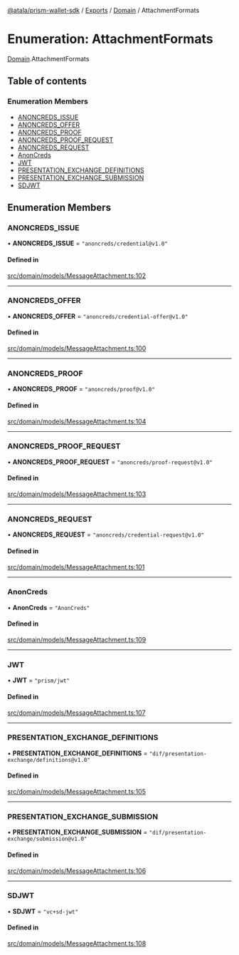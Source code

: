 [@atala/prism-wallet-sdk](../README.md) / [Exports](../modules.md) / [Domain](../modules/Domain.md) / AttachmentFormats

# Enumeration: AttachmentFormats

[Domain](../modules/Domain.md).AttachmentFormats

## Table of contents

### Enumeration Members

- [ANONCREDS\_ISSUE](Domain.AttachmentFormats.md#anoncreds_issue)
- [ANONCREDS\_OFFER](Domain.AttachmentFormats.md#anoncreds_offer)
- [ANONCREDS\_PROOF](Domain.AttachmentFormats.md#anoncreds_proof)
- [ANONCREDS\_PROOF\_REQUEST](Domain.AttachmentFormats.md#anoncreds_proof_request)
- [ANONCREDS\_REQUEST](Domain.AttachmentFormats.md#anoncreds_request)
- [AnonCreds](Domain.AttachmentFormats.md#anoncreds)
- [JWT](Domain.AttachmentFormats.md#jwt)
- [PRESENTATION\_EXCHANGE\_DEFINITIONS](Domain.AttachmentFormats.md#presentation_exchange_definitions)
- [PRESENTATION\_EXCHANGE\_SUBMISSION](Domain.AttachmentFormats.md#presentation_exchange_submission)
- [SDJWT](Domain.AttachmentFormats.md#sdjwt)

## Enumeration Members

### ANONCREDS\_ISSUE

• **ANONCREDS\_ISSUE** = ``"anoncreds/credential@v1.0"``

#### Defined in

[src/domain/models/MessageAttachment.ts:102](https://github.com/hyperledger/identus-edge-agent-sdk-ts/blob/7b4542fdfe44dc06a6c4ef341cf3335e29422147/src/domain/models/MessageAttachment.ts#L102)

___

### ANONCREDS\_OFFER

• **ANONCREDS\_OFFER** = ``"anoncreds/credential-offer@v1.0"``

#### Defined in

[src/domain/models/MessageAttachment.ts:100](https://github.com/hyperledger/identus-edge-agent-sdk-ts/blob/7b4542fdfe44dc06a6c4ef341cf3335e29422147/src/domain/models/MessageAttachment.ts#L100)

___

### ANONCREDS\_PROOF

• **ANONCREDS\_PROOF** = ``"anoncreds/proof@v1.0"``

#### Defined in

[src/domain/models/MessageAttachment.ts:104](https://github.com/hyperledger/identus-edge-agent-sdk-ts/blob/7b4542fdfe44dc06a6c4ef341cf3335e29422147/src/domain/models/MessageAttachment.ts#L104)

___

### ANONCREDS\_PROOF\_REQUEST

• **ANONCREDS\_PROOF\_REQUEST** = ``"anoncreds/proof-request@v1.0"``

#### Defined in

[src/domain/models/MessageAttachment.ts:103](https://github.com/hyperledger/identus-edge-agent-sdk-ts/blob/7b4542fdfe44dc06a6c4ef341cf3335e29422147/src/domain/models/MessageAttachment.ts#L103)

___

### ANONCREDS\_REQUEST

• **ANONCREDS\_REQUEST** = ``"anoncreds/credential-request@v1.0"``

#### Defined in

[src/domain/models/MessageAttachment.ts:101](https://github.com/hyperledger/identus-edge-agent-sdk-ts/blob/7b4542fdfe44dc06a6c4ef341cf3335e29422147/src/domain/models/MessageAttachment.ts#L101)

___

### AnonCreds

• **AnonCreds** = ``"AnonCreds"``

#### Defined in

[src/domain/models/MessageAttachment.ts:109](https://github.com/hyperledger/identus-edge-agent-sdk-ts/blob/7b4542fdfe44dc06a6c4ef341cf3335e29422147/src/domain/models/MessageAttachment.ts#L109)

___

### JWT

• **JWT** = ``"prism/jwt"``

#### Defined in

[src/domain/models/MessageAttachment.ts:107](https://github.com/hyperledger/identus-edge-agent-sdk-ts/blob/7b4542fdfe44dc06a6c4ef341cf3335e29422147/src/domain/models/MessageAttachment.ts#L107)

___

### PRESENTATION\_EXCHANGE\_DEFINITIONS

• **PRESENTATION\_EXCHANGE\_DEFINITIONS** = ``"dif/presentation-exchange/definitions@v1.0"``

#### Defined in

[src/domain/models/MessageAttachment.ts:105](https://github.com/hyperledger/identus-edge-agent-sdk-ts/blob/7b4542fdfe44dc06a6c4ef341cf3335e29422147/src/domain/models/MessageAttachment.ts#L105)

___

### PRESENTATION\_EXCHANGE\_SUBMISSION

• **PRESENTATION\_EXCHANGE\_SUBMISSION** = ``"dif/presentation-exchange/submission@v1.0"``

#### Defined in

[src/domain/models/MessageAttachment.ts:106](https://github.com/hyperledger/identus-edge-agent-sdk-ts/blob/7b4542fdfe44dc06a6c4ef341cf3335e29422147/src/domain/models/MessageAttachment.ts#L106)

___

### SDJWT

• **SDJWT** = ``"vc+sd-jwt"``

#### Defined in

[src/domain/models/MessageAttachment.ts:108](https://github.com/hyperledger/identus-edge-agent-sdk-ts/blob/7b4542fdfe44dc06a6c4ef341cf3335e29422147/src/domain/models/MessageAttachment.ts#L108)
